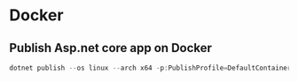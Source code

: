 # Docker

## Publish Asp.net core app on Docker 
```cs
dotnet publish --os linux --arch x64 -p:PublishProfile=DefaultContainer -c Release
```
